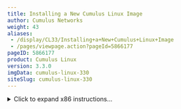 ```yaml
---
title: Installing a New Cumulus Linux Image
author: Cumulus Networks
weight: 43
aliases:
 - /display/CL33/Installing+a+New+Cumulus+Linux+Image
 - /pages/viewpage.action?pageId=5866177
pageID: 5866177
product: Cumulus Linux
version: 3.3.0
imgData: cumulus-linux-330
siteSlug: cumulus-linux-330
---
```

<details>

Before you install Cumulus Linux, the switch can be in two different
states:

  - The switch has no image on it (so the switch is only running
    [ONIE](http://www.onie.org/)) or you desire or require a clean
    installation. In this case, you can install Cumulus Linux in one of
    the following ways, using:
    
      - [DHCP/a web server with DHCP
        options](#src-5866177_InstallingaNewCumulusLinuxImage-dhcp_options)
    
      - [DHCP/a web server without DHCP
        options](#src-5866177_InstallingaNewCumulusLinuxImage-dhcp_noopts)
    
      - [A web server with no
        DHCP](#src-5866177_InstallingaNewCumulusLinuxImage-web_nodhcp)
    
      - [FTP or TFTP without a web
        server](#src-5866177_InstallingaNewCumulusLinuxImage-ftp)
    
      - [Local file
        installation](#src-5866177_InstallingaNewCumulusLinuxImage-local)
    
      - [USB](#src-5866177_InstallingaNewCumulusLinuxImage-usb)

  - The switch already has Cumulus Linux installed on it, so you only
    need to [upgrade
    it](/version/cumulus-linux-330/Installation_Management/Upgrading_Cumulus_Linux).

{{%notice tip%}}

[ONIE](http://www.onie.org/) is an open source project, equivalent to
PXE on servers, that enables the installation of network operating
systems (NOS) on bare metal switches.

{{%/notice%}}

## <span>Understanding these Examples</span>

The sections in this chapter are ordered from the most repeatable to the
least repeatable methods. For instance, DHCP can scale to hundreds of
switch installs with zero manual input, compared to something like USB
installs. Installing via USB is fine for a single switch here and there
but is not scalable.

  - You can name your Cumulus Linux installer binary using any of the
    [ONIE naming schemes mentioned
    here](http://opencomputeproject.github.io/onie/docs/design-spec/discovery.html#default-file-name-search-order).

  - In the examples below, \[PLATFORM\] can be any supported Cumulus
    Linux platform, such as *x86\_64*, or *arm*.

## <span id="src-5866177_InstallingaNewCumulusLinuxImage-dhcp_options" class="confluence-anchor-link"></span><span>Installing via a DHCP/Web Server Method with DHCP Options</span>

Installing Cumulus Linux in this manner is as simple as setting up a
DHCP/web server on your laptop and connecting the eth0 management port
of the switch to your laptop.

Once you connect the cable, the installation proceeds as follows:

1.  The bare metal switch boots up and asks for an address (DHCP
    request).

2.  The DHCP server acknowledges and responds with DHCP option 114 and
    the location of the installation image.

3.  ONIE downloads the Cumulus Linux binary, installs and reboots.

4.  Success\! You are now running Cumulus Linux.
    
    {{% imgOld 0 %}}

{{%notice note%}}

The most common method is for you to send DHCP option 114 with the
entire URL to the web server (this could be the same system). However,
there are many other ways to use DHCP even if you don't have full
control over DHCP. [See the ONIE user
guide](https://github.com/opencomputeproject/onie/wiki/Design-Spec-SW-Image-Discovery#partial-installer-urls)
for help.

{{%/notice%}}

Here's an example DHCP configuration with an [ISC DHCP
server](http://www.isc.org/downloads/dhcp/):

    subnet 172.0.24.0 netmask 255.255.255.0 {
      range 172.0.24.20 172.0.24.200;
      option default-url = "http://172.0.24.14/onie-installer-[PLATFORM]";
    }

Here's an example DHCP configuration with
[dnsmasq](http://www.thekelleys.org.uk/dnsmasq/doc.html) (static address
assignment):

    dhcp-host=sw4,192.168.100.14,6c:64:1a:00:03:ba,set:sw4
    dhcp-option=tag:sw4,114,"http://roz.rtplab.test/onie-installer-[PLATFORM]"

If you don't have a web server, you can use [this free Apache
example](https://www.apachefriends.org/index.html).

## <span id="src-5866177_InstallingaNewCumulusLinuxImage-dhcp_noopts" class="confluence-anchor-link"></span><span> Installing via a DHCP/Web Server Method without DHCP Options</span>

If you have a laptop on the same network and the switch can pull DHCP
from the corporate network, but you cannot modify DHCP options (maybe
it's controlled by another team), do the following:

1.  Place the Cumulus Linux binary in a directory on the web server.

2.  Run the installer manually, since DHCP options can't be modified,
    either from ONIE or the Cumulus Linux command prompt.
    
      - From ONIE, run the `onie-nos-install` command:
        
            ONIE:/ #onie-nos-install http://10.0.1.251/path/to/cumulus-install-[PLATFORM].bin
    
      - From Cumulus Linux, run the `onie-install` command:
        
            cumulus@switch:~$ sudo onie-install -a -i http://10.0.1.251/path/to/cumulus-install-[PLATFORM].bin && sudo reboot

## <span id="src-5866177_InstallingaNewCumulusLinuxImage-web_nodhcp" class="confluence-anchor-link"></span><span>Installing via a Web Server with no DHCP</span>

If your laptop is on the same network as the switch eth0 interface but
no DHCP server is available, you can still install directly from Cumulus
Linux or using ONIE.

### <span>Installing from Cumulus Linux</span>

From Cumulus Linux, run the `onie-install` command:

    cumulus@switch:~$ sudo onie-install -a -i http://10.0.1.251/path/to/cumulus-install-[PLATFORM].bin && sudo reboot

### <span>Installing from ONIE</span>

Do the following steps to run the install using ONIE. Note that ONIE is
in [*discovery
mode*](http://opencomputeproject.github.io/onie/docs/design-spec/discovery.html#installer-discovery-methods):

1.  To disable discovery mode, run:
    
        onie# onie-discovery-stop
    
    or, on older ONIE versions if that command isn't supported:
    
        onie# /etc/init.d/discover.sh stop

2.  Assign a static address to eth0 via ONIE (using `ip addr add`):
    
        ONIE:/ #ip addr add 10.0.1.252/24 dev eth0

3.  Place the Cumulus Linux installer image in a directory on your web
    server.

4.  Run the installer manually, since there are no DHCP options:
    
        ONIE:/ #onie-nos-install http://10.0.1.251/path/to/cumulus-install-[PLATFORM].bin

## <span id="src-5866177_InstallingaNewCumulusLinuxImage-ftp" class="confluence-anchor-link"></span><span> Installing via FTP or TFTP without a Web Server</span>

If your laptop is on the same network as the switch eth0 interface but
no DHCP server is available, you can still install directly from Cumulus
Linux or using ONIE.

### <span>Installing from Cumulus Linux</span>

If you are not utilizing DHCP options, run one of the following commands
(`tftp` for TFTP or `ftp` for FTP), from the Cumulus Linux command
prompt:

    cumulus@switch:~$ sudo onie-install -a -i ftp://local-ftp-server/cumulus-install-[PLATFORM].bin && sudo reboot
     
    cumulus@switch:~$ sudo onie-install -a -i tftp://local-tftp-server/cumulus-install-[PLATFORM].bin && sudo reboot

### <span>Installing from ONIE</span>

To install without DHCP options using ONIE, do the following:

1.  Set up DHCP or static addressing for eth0, as in the examples above.

2.  If you are utilizing static addressing, disable ONIE discovery mode.

3.  Place the Cumulus Linux installer image into a TFTP or FTP
    directory.

4.  If you are not utilizing DHCP options, run one of the following
    commands (`tftp` for TFTP or `ftp` for FTP):
    
        ONIE# onie-nos-install ftp://local-ftp-server/cumulus-install-[PLATFORM].bin
         
        ONIE# onie-nos-install tftp://local-tftp-server/cumulus-install-[PLATFORM].bin

## <span id="src-5866177_InstallingaNewCumulusLinuxImage-local" class="confluence-anchor-link"></span><span> Installing via a Local File</span>

You can still install referencing a local file, directly from Cumulus
Linux or using ONIE.

### <span>Installing from Cumulus Linux</span>

From Cumulus Linux, run the `onie-install` command:

    cumulus@switch:~$ sudo onie-install -a -i /path/to/local/file/cumulus-install-[PLATFORM].bin && sudo reboot

### <span>Installing from ONIE</span>

1.  Set up DHCP or static addressing for eth0, as in the examples above.

2.  If you are utilizing static addressing, disable ONIE discovery mode.

3.  Use [scp](http://en.wikipedia.org/wiki/Secure_copy) to copy the
    Cumulus Linux binary to the switch.  
    **Note:** Windows users can use
    [WinScp](http://winscp.net/eng/index.php).

4.  Run the installer manually from ONIE:
    
        ONIE:/ #onie-nos-install /path/to/local/file/cumulus-install-[PLATFORM].bin

## <span id="src-5866177_InstallingaNewCumulusLinuxImage-usb" class="confluence-anchor-link"></span><span>Installing via USB</span>

Following the steps below produces a clean installation of Cumulus
Linux. This wipes out all pre-existing configuration files that may be
present on the switch. Instructions are offered for x86 and ARM
platforms, and also cover the installation of a license after the
software installation.

{{%notice note%}}

Make sure to [back
up](/version/cumulus-linux-330/Installation_Management/Upgrading_Cumulus_Linux)
any important configuration files that you may need to restore the
configuration of your switch after the installation finishes.

{{%/notice%}}

### <span>Preparing for USB Installation</span>

1.  Download the appropriate Cumulus Linux image for your x86 or ARM
    platform from the [Cumulus Networks Downloads
    page](http://cumulusnetworks.com/downloads/).

2.  
    
    <details>
    
    Prepare your flash drive by formatting in one of the supported
    formats: FAT32, vFAT or EXT2.
    
    <summary>Optional: Preparing a USB Drive inside Cumulus Linux
    </summary>
    
    <table>
    <colgroup>
    <col style="width: 100%" />
    </colgroup>
    <tbody>
    <tr class="odd">
    <td><p>{{%notice warning%}}</p>
    <p>It is possible that you could severely damage your system with the following utilities, so please use caution when performing the actions below!</p>
    <p>{{%/notice%}}</p>
    <ol>
    <li><p>Insert your flash drive into the USB port on the switch running Cumulus Linux and log in to the switch.</p></li>
    <li><p>Determine and note at which device your flash drive can be found by using output from <code>cat /proc/partitions</code> and <code>sudo fdisk -l [device]</code>. For example, <code>sudo fdisk -l /dev/sdb</code>.</p>
    <p>{{%notice warning%}}</p>
    <p>These instructions assume your USB drive is the <code>/dev/sdb</code> device, which is typical if the USB stick was inserted after the machine was already booted. However, if the USB stick was plugged in during the boot process, it is possible the device could be <code>/dev/sda</code>. Make sure to modify the commands below to use the proper device for your USB drive!</p>
    <p>{{%/notice%}}</p></li>
    <li><p>Create a new partition table on the device:</p>
    <pre><code>sudo parted /dev/sdb mklabel msdos</code></pre>
    <p>{{%notice note%}}</p>
    <p>The <code>parted</code> utility should already be installed. However, if it is not, install it with: <code>sudo apt-get install parted</code></p>
    <p>{{%/notice%}}</p></li>
    <li><p>Create a new partition on the device:</p>
    <pre><code>sudo parted /dev/sdb -a optimal mkpart primary 0% 100%</code></pre></li>
    <li><p>Format the partition to your filesystem of choice using ONE of the examples below:</p>
    <pre><code>sudo mkfs.ext2 /dev/sdb1
    sudo mkfs.msdos -F 32 /dev/sdb1
    sudo mkfs.vfat /dev/sdb1</code></pre>
    <p>{{%notice note%}}</p>
    <p>To use <code>mkfs.msdos</code> or <code>mkfs.vfat</code>, you need to install the <code>dosfstools</code> package from the <a href="http://docs.cumulusnetworks.com/display/DOCS/Adding+and+Updating+Packages#AddingandUpdatingPackages-AddingPackagesfromAnotherRepository" class="external-link">Debian software repositories</a> (step 3 here shows you how to add repositories from Debian), as they are not included by default.</p>
    <p>{{%/notice%}}</p></li>
    <li><p>To continue installing Cumulus Linux, mount the USB drive in order to move files to it.</p>
    <pre><code>sudo mkdir /mnt/usb
    sudo mount /dev/sdb1 /mnt/usb</code></pre></li>
    </ol></td>
    </tr>
    </tbody>
    </table>
    
    </details>

3.  Copy the image and license files over to the flash drive and rename
    the image file to:
    
      - `onie-installer-x86_64`, if installing on an x86 platform
    
      - `onie-installer-arm`, if installing on an ARM platform
    
    {{%notice note%}}
    
    You can also use any of the [ONIE naming schemes mentioned
    here](http://opencomputeproject.github.io/onie/docs/design-spec/discovery.html#default-file-name-search-order).
    
    {{%/notice%}}
    
    {{%notice warning%}}
    
    When using a Mac or Windows computer to rename the installation file
    the file extension may still be present. Make sure to remove the
    file extension otherwise ONIE will not be able to detect the file\!
    
    {{%/notice%}}

4.  Insert the USB stick into the switch, then continue with the
    appropriate instructions below for your x86 or ARM platform.

### <span>Instructions for x86 Platforms</span>

<summary>Click to expand x86 instructions... </summary>

1.  Prepare the switch for installation:
    
      - If the switch is offline, connect to the console and power on
        the switch.
    
      - If the switch is already online in Cumulus Linux, connect to the
        console and reboot the switch into the ONIE environment with the
        `sudo onie-select -i` command, followed by `sudo reboot`. Then
        skip to step 4 below.
    
      - If the switch is already online in ONIE, use the `reboot`
        command.
    
    {{%notice note%}}
    
    SSH sessions to the switch get dropped after this step. To complete
    the remaining instructions, connect to the console of the switch.
    Cumulus Linux switches display their boot process to the console, so
    you need to monitor the console specifically to complete the next
    step.
    
    {{%/notice%}}

2.  Monitor the console and select the ONIE option from the first GRUB
    screen shown below.
    
    {{% imgOld 1 %}}

3.  Cumulus Linux on x86 uses GRUB chainloading to present a second GRUB
    menu specific to the ONIE partition. No action is necessary in this
    menu to select the default option *ONIE: Install OS*.
    
    {{% imgOld 2 %}}

4.  At this point, the USB drive should be automatically recognized and
    mounted. The image file should be located and automatic installation
    of Cumulus Linux should begin. Here is some sample output:
    
        ONIE: OS Install Mode  ...
         
        Version : quanta_common_rangeley-2014.05.05-6919d98-201410171013
        Build  Date: 2014-10-17T10:13+0800
        Info: Mounting kernel filesystems...  done.
        Info: Mounting LABEL=ONIE-BOOT on /mnt/onie-boot  ...
        initializing eth0...
        scsi 6:0:0:0: Direct-Access  SanDisk Cruzer Facet 1.26 PQ: 0 ANSI: 6
        sd 6:0:0:0: [sdb] 31266816 512-byte logical blocks: (16.0 GB/14.9 GiB)
        sd 6:0:0:0: [sdb] Write Protect is off
        sd 6:0:0:0: [sdb] Write cache: disabled, read cache: enabled, doesn't support DPO or FUA
        sd 6:0:0:0: [sdb] Attached SCSI disk
         
        <...snip...>
         
        ONIE:  Executing installer: file://dev/sdb1/onie-installer-x86_64
        Verifying image checksum ... OK.
        Preparing image archive ... OK.
        Dumping image info...
        Control File Contents
        =====================
        Description: Cumulus  Linux
        OS-Release:  3.0.0-3b46bef-201509041633-build
        Architecture: amd64
        Date:  Fri, 27 May 2016 17:10:30 -0700
        Installer-Version:  1.2
        Platforms: accton_as5712_54x accton_as6712_32x  mlx_sx1400_i73612 dell_s6000_s1220 dell_s4000_c2338 dell_s3000_c2338  cel_redstone_xp cel_smallstone_xp cel_pebble quanta_panther  quanta_ly8_rangeley quanta_ly6_rangeley quanta_ly9_rangeley  
        Homepage: http://www.cumulusnetworks.com/

5.  After installation completes, the switch automatically reboots into
    the newly installed instance of Cumulus Linux.

6.  Determine and note at which device your flash drive can be found by
    using output from `cat /proc/partitions` and `sudo fdisk -l
    [device]`. For example, `sudo fdisk -l /dev/sdb`.
    
    {{%notice warning%}}
    
    These instructions assume your USB drive is the `/dev/sdb` device,
    which is typical if the USB stick was inserted after the machine was
    already booted. However, if the USB stick was plugged in during the
    boot process, it is possible the device could be `/dev/sda`. Make
    sure to modify the commands below to use the proper device for your
    USB drive\!
    
    {{%/notice%}}

7.  Create a mount point to mount the USB drive to:
    
        sudo mkdir /mnt/mountpoint

8.  Mount the USB drive to the newly created mount point:
    
        sudo mount /dev/sdb1 /mnt/mountpoint

9.  Install your license file with the `cl-license` command:
    
        sudo cl-license -i /mnt/mountpoint/license.txt

10. Check that your license is installed with the `cl-license` command.

11. Reboot the switch to utilize the new license.
    
        sudo reboot

### <span>Instructions for ARM Platforms</span>

<summary>Click to expand ARM instructions... </summary>

1.  Prepare the switch for installation:
    
      - If the switch is offline, connect to the console and power on
        the switch.
    
      - If the switch is already online in Cumulus Linux, connect to the
        console and reboot the switch into the ONIE environment with the
        `sudo onie-select -i` command, followed by `sudo reboot`. Then
        skip to step 4 below.
    
      - If the switch is already online in ONIE, use the `reboot`
        command.
    
    {{%notice note%}}
    
    SSH sessions to the switch get dropped after this step. To complete
    the remaining instructions, connect to the console of the switch.
    Cumulus Linux switches display their boot process to the console, so
    you need to monitor the console specifically to complete the next
    step.
    
    {{%/notice%}}

2.  Interrupt the normal boot process before the countdown (shown below)
    completes. Press any key to stop the autobooting.
    
        U-Boot 2013.01-00016-gddbf4a9-dirty (Feb 14 2014 - 16:30:46) Accton: 1.4.0.5
         
        CPU0: P2020, Version: 2.1, (0x80e20021)
        Core: E500, Version: 5.1, (0x80211051)
        Clock Configuration:
         CPU0:1200 MHz, CPU1:1200 MHz, 
         CCB:600 MHz,
         DDR:400 MHz (800 MT/s data rate) (Asynchronous), LBC:37.500 MHz
        L1: D-cache 32 kB enabled
         I-cache 32 kB enabled
         
        <...snip…>
         
        USB: USB2513 hub OK
        Hit any key to stop autoboot: 0

3.  A command prompt appears, so you can run commands. Execute the
    following command:
    
        run onie_bootcmd

4.  At this point the USB drive should be automatically recognized and
    mounted. The image file should be located and automatic installation
    of Cumulus Linux should begin. Here is some sample output:
    
        Loading Open Network Install Environment …
        Platform: arm-as4610_54p-r0
        Version : 1.6.1.3
        WARNING: adjusting available memory to 30000000
        ## Booting kernel from Legacy Image at ec040000 …
           Image Name:   as6701_32x.1.6.1.3
           Image Type:   ARM Linux Multi-File Image (gzip compressed)
           Data Size:    4456555 Bytes = 4.3 MiB
           Load Address: 00000000
           Entry Point:  00000000
           Contents:
              Image 0: 3738543 Bytes = 3.6 MiB
              Image 1: 706440 Bytes = 689.9 KiB
              Image 2: 11555 Bytes = 11.3 KiB
           Verifying Checksum ... OK
        ## Loading init Ramdisk from multi component Legacy Image at ec040000 …
        ## Flattened Device Tree from multi component Image at EC040000
           Booting using the fdt at 0xec47d388
           Uncompressing Multi-File Image ... OK
           Loading Ramdisk to 2ff53000, end 2ffff788 ... OK
           Loading Device Tree to 03ffa000, end 03fffd22 ... OK
         
        <...snip...>
         
        ONIE: Starting ONIE Service Discovery
        ONIE: Executing installer: file://dev/sdb1/onie-installer-arm
        Verifying image checksum ... OK.
        Preparing image archive ... OK.
        Dumping image info…
        Control File Contents
        =====================
        Description: Cumulus Linux
        OS-Release: 3.0.0-3b46bef-201509041633-build
        Architecture: arm
        Date: Fri, 27 May 2016 17:08:35 -0700
        Installer-Version: 1.2
        Platforms: accton_as4600_54t, accton_as6701_32x, accton_5652, accton_as5610_52x, dni_6448, dni_7448, dni_c7448n, cel_kennisis, cel_redstone, cel_smallstone, cumulus_p2020, quanta_lb9, quanta_ly2, quanta_ly2r, quanta_ly6_p2020
        Homepage: http://www.cumulusnetworks.com/

5.  After installation completes, the switch automatically reboots into
    the newly installed instance of Cumulus Linux.

6.  Determine and note at which device your flash drive can be found by
    using output from `cat /proc/partitions` and `sudo fdisk -l
    [device]`. For example, `sudo fdisk -l /dev/sdb`.
    
    {{%notice warning%}}
    
    These instructions assume your USB drive is the `/dev/sdb` device,
    which is typical if the USB stick was inserted after the machine was
    already booted. However, if the USB stick was plugged in during the
    boot process, it is possible the device could be `/dev/sda`. Make
    sure to modify the commands below to use the proper device for your
    USB drive\!
    
    {{%/notice%}}

7.  Create a mount point to mount the USB drive to:
    
        sudo mkdir /mnt/mountpoint

8.  Mount the USB drive to the newly created mount point:
    
        sudo mount /dev/sdb1 /mnt/mountpoint

9.  Install your license file with the `cl-license` command:
    
        sudo cl-license -i /mnt/mountpoint/license.txt

10. Check that your license is installed with the `cl-license` command.

11. Reboot the switch to utilize the new license.
    
        sudo reboot

## <span id="src-5866177_InstallingaNewCumulusLinuxImage-alreadyinstalled" class="confluence-anchor-link"></span><span>Installing a New Image when Cumulus Linux Is already Installed</span>

At times it may be necessary to put the switch into ONIE in order to do
an install. This may be required when moving between major releases or
re-installing from an early version of 3.y.z. For more information, see
[Upgrading Cumulus
Linux](Upgrading_Cumulus_Linux.html#src-5866181_UpgradingCumulusLinux-binary_upgrade).

### <span id="src-5866177_InstallingaNewCumulusLinuxImage-oniemode" class="confluence-anchor-link"></span><span>Entering ONIE Mode from Cumulus Linux</span>

If Cumulus Linux is already installed on the switch, you can enter ONIE
mode in one of two ways, using:

  - ONIE Recovery Mode to manually install an image from the ONIE
    prompt:
    
        cumulus@switch:~$ sudo onie-select -r
        cumulus@switch:~$ sudo reboot

  - ONIE Install Mode to attempt to automatically discover the image
    from a DHCP server:
    
        cumulus@switch:~$ sudo onie-select -i
        cumulus@switch:~$ sudo reboot

<article id="html-search-results" class="ht-content" style="display: none;">

</article>

<footer id="ht-footer">

</footer>

</details>
